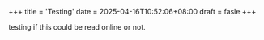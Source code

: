 +++
title = 'Testing'
date = 2025-04-16T10:52:06+08:00
draft = fasle
+++

testing if this could be read online or not.

